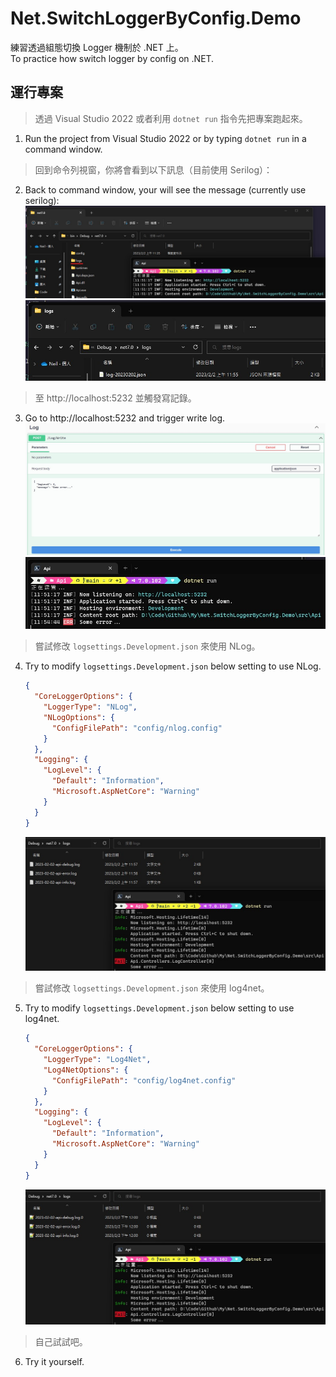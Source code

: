 # Net.SwitchLoggerByConfig.Demo

練習透過組態切換 Logger 機制於 .NET 上。  
To practice how switch logger by config on .NET.

## 運行專案

> 透過 Visual Studio 2022 或者利用 `dotnet run` 指令先把專案跑起來。

1. Run the project from Visual Studio 2022 or by typing `dotnet run` in a command window.

> 回到命令列視窗，你將會看到以下訊息（目前使用 Serilog）：

2. Back to command window, your will see the message (currently use serilog):  
   ![Image](img/serilog-situation.jpg)
   ![Image](img/serilog-situation-3.jpg)

> 至 http://localhost:5232 並觸發寫記錄。

3. Go to http://localhost:5232 and trigger write log.
   ![Image](img/trigger-write-log.jpg)
   ![Image](img/serilog-situation-2.jpg)

> 嘗試修改 `logsettings.Development.json` 來使用 NLog。

4. Try to modify `logsettings.Development.json` below setting to use NLog.

   ```json
   {
     "CoreLoggerOptions": {
       "LoggerType": "NLog",
       "NLogOptions": {
         "ConfigFilePath": "config/nlog.config"
       }
     },
     "Logging": {
       "LogLevel": {
         "Default": "Information",
         "Microsoft.AspNetCore": "Warning"
       }
     }
   }
   ```

   ![Image](img/nlog-situation.jpg)

> 嘗試修改 `logsettings.Development.json` 來使用 log4net。

5. Try to modify `logsettings.Development.json` below setting to use log4net.
   ```json
   {
     "CoreLoggerOptions": {
       "LoggerType": "Log4Net",
       "Log4NetOptions": {
         "ConfigFilePath": "config/log4net.config"
       }
     },
     "Logging": {
       "LogLevel": {
         "Default": "Information",
         "Microsoft.AspNetCore": "Warning"
       }
     }
   }
   ```
   ![Image](img/log4net-situation.jpg)

> 自己試試吧。

6. Try it yourself.
